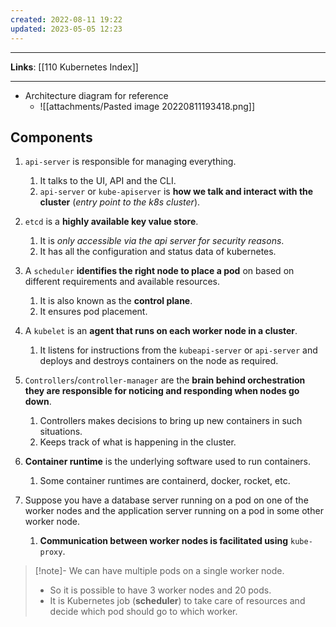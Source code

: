 ```yaml
---
created: 2022-08-11 19:22
updated: 2023-05-05 12:23
---
```

---
**Links**: [[110 Kubernetes Index]]

---
- Architecture diagram for reference
	- ![[attachments/Pasted image 20220811193418.png]]

## Components
1. `api-server` is responsible for managing everything. 
	1. It talks to the UI, API and the CLI.
	2. `api-server` or `kube-apiserver` is **how we talk and interact with the cluster** (*entry point to the k8s cluster*).

2. `etcd` is a **highly available key value store**. 
	1. It is *only accessible via the api server for security reasons*. 
	2. It has all the configuration and status data of kubernetes.

3. A `scheduler` **identifies the right node to place a pod** on based on different requirements and available resources. 
	1. It is also known as the **control plane**.
	2. It ensures pod placement.

4. A `kubelet` is an **agent that runs on each worker node in a cluster**. 
	1. It listens for instructions from the `kubeapi-server` or `api-server` and deploys and destroys containers on the node as required.

5. `Controllers`/`controller-manager` are the **brain behind orchestration they are responsible for noticing and responding when nodes go down**. 
	1. Controllers makes decisions to bring up new containers in such situations.
	2. Keeps track of what is happening in the cluster.

6. **Container runtime** is the underlying software used to run containers. 
	1. Some container runtimes are containerd, docker, rocket, etc.

7. Suppose you have a database server running on a pod on one of the worker nodes and the application server running on a pod in some other worker node. 
	1. **Communication between worker nodes is facilitated using** `kube-proxy`.

> [!note]- We can have multiple pods on a single worker node. 
> - So it is possible to have 3 worker nodes and 20 pods. 
> - It is Kubernetes job (**scheduler**) to take care of resources and decide which pod should go to which worker. 